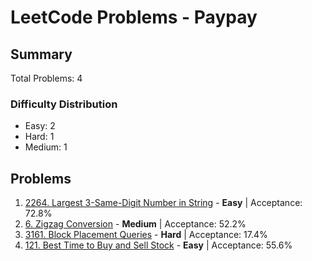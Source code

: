 # LeetCode Problems - Paypay

## Summary
Total Problems: 4

### Difficulty Distribution

- Easy: 2
- Hard: 1
- Medium: 1

## Problems

1. [2264. Largest 3-Same-Digit Number in String](https://leetcode.com/problems/largest-3-same-digit-number-in-string/) - **Easy** | Acceptance: 72.8%
2. [6. Zigzag Conversion](https://leetcode.com/problems/zigzag-conversion/) - **Medium** | Acceptance: 52.2%
3. [3161. Block Placement Queries](https://leetcode.com/problems/block-placement-queries/) - **Hard** | Acceptance: 17.4%
4. [121. Best Time to Buy and Sell Stock](https://leetcode.com/problems/best-time-to-buy-and-sell-stock/) - **Easy** | Acceptance: 55.6%